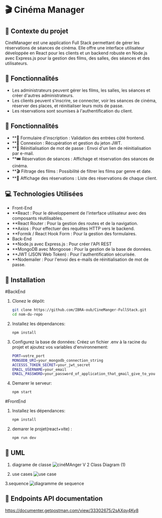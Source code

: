 # 🎬 Cinéma Manager

## 📝 Contexte du projet

CinéManager est une application Full Stack permettant de gérer les réservations de séances de cinéma. Elle offre une interface utilisateur développée en React pour les clients et un backend robuste en Node.js avec Express.js pour la gestion des films, des salles, des séances et des utilisateurs.

## 🎯 Fonctionnalités
- Les administrateurs peuvent gérer les films, les salles, les séances et créer d'autres administrateurs.
- Les clients peuvent s'inscrire, se connecter, voir les séances de cinéma, réserver des places, et réinitialiser leurs mots de passe.
- Les réservations sont soumises à l'authentification du client.

## 🚀 Fonctionnalités

- **📝 Formulaire d'inscription : Validation des entrées côté frontend.
- **🔑 Connexion : Récupération et gestion du jeton JWT.
- **📧 Réinitialisation de mot de passe : Envoi d'un lien de réinitialisation par e-mail.
- **🎟️ Réservation de séances : Affichage et réservation des séances de cinéma.
- **🎬 Filtrage des films : Possibilité de filtrer les films par genre et date.
- **📅 Affichage des réservations : Liste des réservations de chaque client.

## 💻 Technologies Utilisées
- Front-End
- **React : Pour le développement de l'interface utilisateur avec des composants réutilisables.
- **React Router : Pour la gestion des routes et de la navigation.
- **Axios : Pour effectuer des requêtes HTTP vers le backend.
- **Formik / React Hook Form : Pour la gestion des formulaires.
- Back-End
- **Node.js avec Express.js : Pour créer l'API REST
- **MongoDB avec Mongoose : Pour la gestion de la base de données.
- **JWT (JSON Web Token) : Pour l'authentification sécurisée.
- **Nodemailer : Pour l'envoi des e-mails de réinitialisation de mot de passe.

## 🚀 Installation

#BackEnd

1. Clonez le dépôt:
   ```bash
   git clone https://github.com/IBRA-oub/CineManger-FullStack.git
   cd nom-du-repo
2. Installez les dépendances:
   ````bash
   npm install
3. Configurez la base de données:
Créez un fichier .env à la racine du projet et ajoutez vos variables d'environnement:
   ````bash
   PORT=votre_port
   MONGODB_URI=your_mongodb_connection_string
   ACCESSS_TOKEN_SECRET=your_jwt_secret
   EMAIL_USERNAME=your_email
   EMAIL_PASSWORD=your_password_of_application_that_gmail_give_to_you
4. Demarer le serveur:
   ````bash
   npm start
#FrontEnd
1. Installez les dépendances:
   ````bash
   npm install
2. demarer le projet(react+vite) :
   ````bash
   npm run dev

## 📝 UML
1. diagrame de classe 
![cinéMAnger V 2 Class Diagram (1)](https://github.com/user-attachments/assets/be575db6-c7fd-4a26-b253-7eefa4c00318)

2. use cases
![use case](https://github.com/user-attachments/assets/076ad4ec-8524-4624-98d5-b800fbb649d6)

3.sequence
![diagramme de sequence](https://github.com/user-attachments/assets/3bc4088a-028b-4fa6-805a-99bcb02f8233)


## 🔌 Endpoints API documentation 

https://documenter.getpostman.com/view/33302675/2sAXqy4Ky8

